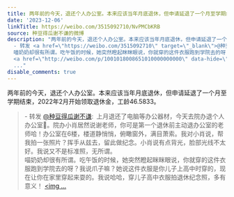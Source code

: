 ```yaml
---
title: 两年前的今天，退还个人办公室。本来应该当年月底退休，但申请延退了一个月至学期结束，2022年2月开始领取退休金，工龄46.5833。 - 转发 @种豆得瓜谢不谦:&ensp;...
date: '2023-12-06'
linkTitle: https://weibo.com/3515092710/NvPMCbKRB
source: 种豆得瓜谢不谦的微博
description: "两年前的今天，退还个人办公室。本来应该当年月底退休，但申请延退了一个月至学期结束，2022年2月开始领取退休金，工龄46.5833。<br><blockquote>
  - 转发 <a href=\"https://weibo.com/3515092710\" target=\"_blank\">@种豆得瓜谢不谦</a>: 上月退还了电脑等办公器材，今天去院办退个人办公室\U0001F511。院办小肖居然说谢老师，你可是第一个退休前主动退办公室的老师哈！办公室在6楼，楼道静悄悄，俯瞰窗外，满目萧索。我对小肖说，帮我拍一张照片？挥手从兹去，留此做纪念。小肖说有点背光，脸部光线不太好。我说又不是标准照，无所谓。<br>
  喵奶奶却很有所谓。吃午饭的时候，她突然瞪起眯眯眼说，你就穿的这件衣服跑到学院去的呀？我说爪子嘛？她说这件衣服是你儿子上高中时穿的，现在让你在家里穿起来耍的。我说哈哈，穿儿子高中衣服拍退休纪念照，多有意义！
  <a href=\"http://weibo.com/p/1001018008651010000000000\" data-hide=\"\"><span class=\"url-icon\"><img
  ..."
disable_comments: true
---
```

两年前的今天，退还个人办公室。本来应该当年月底退休，但申请延退了一个月至学期结束，2022年2月开始领取退休金，工龄46.5833。<br><blockquote> - 转发 <a href="https://weibo.com/3515092710" target="_blank">@种豆得瓜谢不谦</a>: 上月退还了电脑等办公器材，今天去院办退个人办公室🔑。院办小肖居然说谢老师，你可是第一个退休前主动退办公室的老师哈！办公室在6楼，楼道静悄悄，俯瞰窗外，满目萧索。我对小肖说，帮我拍一张照片？挥手从兹去，留此做纪念。小肖说有点背光，脸部光线不太好。我说又不是标准照，无所谓。<br> 喵奶奶却很有所谓。吃午饭的时候，她突然瞪起眯眯眼说，你就穿的这件衣服跑到学院去的呀？我说爪子嘛？她说这件衣服是你儿子上高中时穿的，现在让你在家里穿起来耍的。我说哈哈，穿儿子高中衣服拍退休纪念照，多有意义！ <a href="http://weibo.com/p/1001018008651010000000000" data-hide=""><span class="url-icon"><img ...